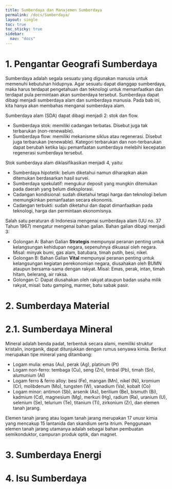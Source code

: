```yaml
---
title: Sumberdaya dan Manajemen Sumberdaya
permalink: /docs/Sumberdaya/
layout: single
toc: true
toc_sticky: true
sidebar:
  nav: "docs"
---
```

# 1. Pengantar Geografi Sumberdaya
Sumberdaya adalah segala sesuatu yang digunakan manusia untuk memenuhi kebutuhan hidupnya. Agar sesuatu dapat dianggap sumberdaya, maka harus terdapat pengetahuan dan teknologi untuk memanfaatkan dan terdapat pula permintaan akan sumberdaya tersebut. Sumberdaya dapat dibagi menjadi sumberdaya alam dan sumberdaya manusia. Pada bab ini, kita hanya akan membahas menganai sumberdaya alam.

Sumberdaya alam (SDA) dapat dibagi menjadi 2: stok dan flow.
* Sumberdaya stok: memiliki cadangan terbatas. Disebut juga tak terbarukan (non-renewable).
* Sumberdaya flow: memiliki mekanisme siklus atau regenerasi. Disebut juga terbarukan (renewable).
Kategori terbarukan dan non-terbarukan dapat berubah ketika laju pemanfaatan sumberdaya melebihi kecepatan regenerasi sumberdaya tersebut.

Stok sumberdaya alam diklasifikasikan menjadi 4, yaitu:
* Sumberdaya hipotetik: belum diketahui namun diharapkan akan ditemukan berdasarkan hasil survei.
* Sumberdaya spekulatif: mengukur deposit yang mungkin ditemukan pada daerah yang belum dieksplorasi.
* Cadangan kondisional: sudah diketahui tetapi harga dan teknologi belum memungkinkan pemanfaatan secara ekonomis.
* Cadangan terbukti: sudah diketahui dan dapat dimanfaatkan pada teknologi, harga dan permintaan ekonomisnya.

Salah satu peraturan di Indonesia mengenai sumberdaya alam (UU no. 37 Tahun 1967) mengatur mengenai bahan galian. Bahan galian dibagi menjadi 3:
* Golongan A: Bahan Galian **Strategis** mempunyai peranan penting untuk kelangsungan kehidupan negara, sepenuhnya dikuasai oleh negara. Misal: minyak bumi, gas alam, batubara, timah putih, besi, nikel.
* Golongan B: Bahan Galian **Vital** mempunyai peranan penting untuk kelangsungan kegiatan perekonomian negara,  diusahakan oleh BUMN ataupun bersama-sama dengan rakyat. Misal: Emas, perak, intan, timah hitam, belerang, air raksa.
* Golongan C: Dapat diusahakan oleh rakyat ataupun badan usaha milik rakyat, misal: batu gamping, marmer, batu sabak pasir.

# 2. Sumberdaya Material
# 2.1. Sumberdaya Mineral
Mineral adalah benda padat, terbentuk secara alami, memiliki struktur kristalin, inorganik, dapat ditunjukkan dengan rumus senyawa kimia. Berikut merupakan tipe mineral yang ditambang:
* Logam mulia: emas (Au), perak (Ag), platinum (Pt)
* Logam non-ferro: tembaga (Cu), seng (Zn), timbal (Pb), timah (Sn), alumunium (Al)
* Logam ferro & ferro alloy: besi (Fe), mangan (Mn), nikel (Ni), kromium (Cr), molibdenum (Mo), tungsten (W), vanadium (Va), kobalt (Co)
* Logam minor: antimon (Sb), arsenik (As), berilium (Be), bismuth (Bi), kadmium (Cd), magnesium (Mg), merkuri (Hg), radium (Ra), uranium (U), selenium (Se), telurium (Te), titanium (Ti), zirkonium (Zr), dan elemen tanah jarang.

Elemen tanah jarang atau logam tanah jarang merupakan 17 unusr kimia yang mencakup 15 lantanida dan skandium serta itrium. Penggunaan elemen tanah jarang utamanya adalah sebagai bahan pembuatan semikonduktor, campuran produk optik, dan magnet.



# 3. Sumberdaya Energi
# 4. Isu Sumberdaya
